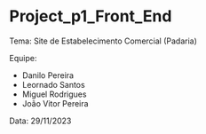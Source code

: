 # Project_p1_Front_End

Tema: Site de Estabelecimento Comercial (Padaria)

Equipe:

- Danilo Pereira
- Leornado Santos
- Miguel Rodrigues
- João Vitor Pereira

Data: 29/11/2023
